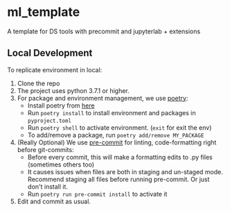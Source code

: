 # ml_template
A template for DS tools with precommit and jupyterlab + extensions


## Local Development

To replicate environment in local:
1. Clone the repo
2. The project uses python 3.7.1 or higher.
3. For package and environment management, we use [poetry](https://python-poetry.org/):
    - Install poetry from [here](https://python-poetry.org/docs/#installation)
    - Run `poetry install` to install environment and packages in `pyproject.toml`
    - Run `poetry shell` to activate environment. (`exit` for exit the env)
    - To add/remove a package, run `poetry add/remove MY_PACKAGE`
4. (Really Optional) We use [pre-commit](https://pre-commit.com/) for linting, code-formatting right before git-commits:
    - Before every commit, this will make a formatting edits to .py files (sometimes others too)
    - It causes issues when files are both in staging and un-staged mode. Recommend staging all files before running pre-commit. Or just don't install it.
    - Run `poetry run pre-commit install` to activate it
4. Edit and commit as usual.